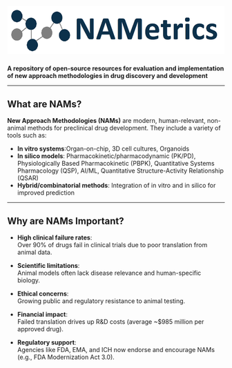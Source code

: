 # ![NAMetrics Logo](NAMetrics_Logo.png)
**A repository of open-source resources for evaluation and implementation of new approach methodologies in drug discovery and development**

---

## What are NAMs?

**New Approach Methodologies (NAMs)** are modern, human-relevant, non-animal methods for preclinical drug development. They include a variety of tools such as:

- **In vitro systems**:Organ-on-chip, 3D cell cultures, Organoids  
- **In silico models**: Pharmacokinetic/pharmacodynamic (PK/PD), Physiologically Based Pharmacokinetic (PBPK), Quantitative Systems Pharmacology (QSP), AI/ML, Quantitative Structure-Activity Relationship (QSAR)    
- **Hybrid/combinatorial methods**:  Integration of in vitro and in silico for improved prediction  

---

## Why are NAMs Important?

- **High clinical failure rates**:  
  Over 90% of drugs fail in clinical trials due to poor translation from animal data.

- **Scientific limitations**:  
  Animal models often lack disease relevance and human-specific biology.

- **Ethical concerns**:  
  Growing public and regulatory resistance to animal testing.

- **Financial impact**:  
  Failed translation drives up R&D costs (average ~$985 million per approved drug).

- **Regulatory support**:  
  Agencies like FDA, EMA, and ICH now endorse and encourage NAMs (e.g., FDA Modernization Act 3.0).
